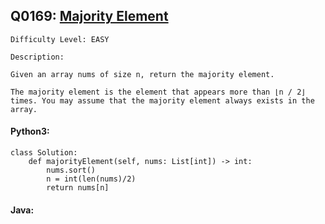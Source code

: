 ## Q0169: [Majority Element](https://leetcode.com/problems/majority-element/)

```
Difficulty Level: EASY
```

```
Description:

Given an array nums of size n, return the majority element.

The majority element is the element that appears more than ⌊n / 2⌋ times. You may assume that the majority element always exists in the array.
```

#### Python3:

```
class Solution:
    def majorityElement(self, nums: List[int]) -> int:
        nums.sort()
        n = int(len(nums)/2)
        return nums[n]
```

#### Java:

```

```